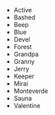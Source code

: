 - Active
- Bashed
- Beep
- Blue
- Devel
- Forest
- Grandpa
- Granny
- Jerry
- Keeper
- Mirai
- Monteverde
- Sauna
- Valentine
